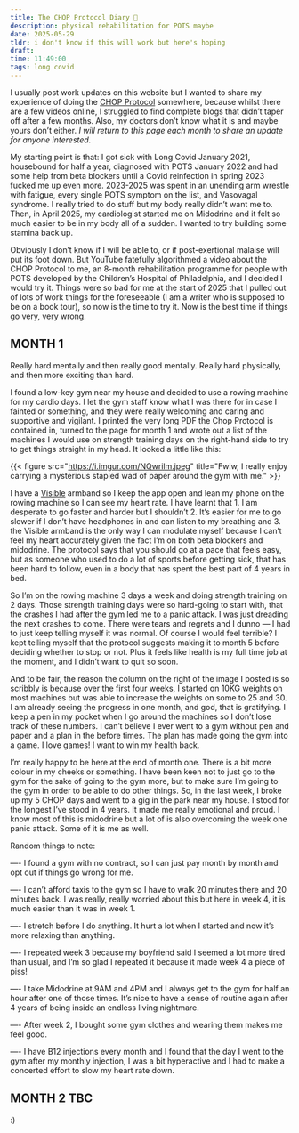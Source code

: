 ```yaml
---
title: The CHOP Protocol Diary 🩻
description: physical rehabilitation for POTS maybe 
date: 2025-05-29
tldr: i don't know if this will work but here's hoping
draft: 
time: 11:49:00
tags: long covid
---
```



I usually post work updates on this website but I wanted to share my experience of doing the [CHOP Protocol](https://www.dysautonomiainternational.org/pdf/CHOP_Modified_Dallas_POTS_Exercise_Program.pdf) somewhere, because whilst there are a few videos online, I struggled to find complete blogs that didn’t taper off after a few months. Also, my doctors don’t know what it is and maybe yours don’t either. _I will return to this page each month to share an update for anyone interested._

My starting point is that: I got sick with Long Covid January 2021, housebound for half a year, diagnosed with POTS January 2022 and had some help from beta blockers until a Covid reinfection in spring 2023 fucked me up even more. 2023-2025 was spent in an unending arm wrestle with fatigue, every single POTS symptom on the list, and Vasovagal syndrome. I really tried to do stuff but my body really didn’t want me to. Then, in April 2025, my cardiologist started me on Midodrine and it felt so much easier to be in my body all of a sudden. I wanted to try building some stamina back up.

Obviously I don’t know if I will be able to, or if post-exertional malaise will put its foot down. But YouTube fatefully algorithmed a video about the CHOP Protocol to me, an 8-month rehabilitation programme for people with POTS developed by the Children’s Hospital of Philadelphia, and I decided I would try it. Things were so bad for me at the start of 2025 that I pulled out of lots of work things for the foreseeable (I am a writer who is supposed to be on a book tour), so now is the time to try it. Now is the best time if things go very, very wrong.


## MONTH 1

Really hard mentally and then really good mentally. Really hard physically, and then more exciting than hard. 

I found a low-key gym near my house and decided to use a rowing machine for my cardio days. I let the gym staff know what I was there for in case I fainted or something, and they were really welcoming and caring and supportive and vigilant. I printed the very long PDF the Chop Protocol is contained in, turned to the page for month 1 and wrote out a list of the machines I would use on strength training days on the right-hand side to try to get things straight in my head. It looked a little like this:

{{< figure src="https://i.imgur.com/NQwrilm.jpeg" title="Fwiw, I really enjoy carrying a mysterious stapled wad of paper around the gym with me." >}}





I have a [Visible](https://join.makevisible.com/7378479ac2dd33) armband so I keep the app open and lean my phone on the rowing machine so I can see my heart rate. I have learnt that 1. I am desperate to go faster and harder but I shouldn’t 2. It’s easier for me to go slower if I don’t have headphones in and can listen to my breathing and 3. the Visible armband is the only way I can modulate myself because I can’t feel my heart accurately given the fact I’m on both beta blockers and midodrine. The protocol says that you should go at a pace that feels easy, but as someone who used to do a lot of sports before getting sick, that has been hard to follow, even in a body that has spent the best part of 4 years in bed. 

So I’m on the rowing machine 3 days a week and doing strength training on 2 days. Those strength training days were so hard-going to start with, that the crashes I had after the gym led me to a panic attack. I was just dreading the next crashes to come. There were tears and regrets and I dunno — I had to just keep telling myself it was normal. Of course I would feel terrible? I kept telling myself that the protocol suggests making it to month 5 before deciding whether to stop or not. Plus it feels like health is my full time job at the moment, and I didn’t want to quit so soon. 

And to be fair, the reason the column on the right of the image I posted is so scribbly is because over the first four weeks, I started on 10KG weights on most machines but was able to increase the weights on some to 25 and 30. I am already seeing the progress in one month, and god, that is gratifying. I keep a pen in my pocket when I go around the machines so I don’t lose track of these numbers. I can’t believe I ever went to a gym without pen and paper and a plan in the before times. The plan has made going the gym into a game. I love games! I want to win my health back.  

I’m really happy to be here at the end of month one. There is a bit more colour in my cheeks or something. I have been keen not to just go to the gym for the sake of going to the gym more, but to make sure I’m going to the gym in order to be able to do other things. So, in the last week, I broke up my 5 CHOP days and went to a gig in the park near my house. I stood for the longest I’ve stood in 4 years. It made me really emotional and proud. I know most of this is midodrine but a lot of is also overcoming the week one panic attack. Some of it is me as well. 

Random things to note:

—- I found a gym with no contract, so I can just pay month by month and opt out if things go wrong for me. 

—- I can’t afford taxis to the gym so I have to walk 20 minutes there and 20 minutes back. I was really, really worried about this but here in week 4, it is much easier than it was in week 1.

—- I stretch before I do anything. It hurt a lot when I started and now it’s more relaxing than anything.

—- I repeated week 3 because my boyfriend said I seemed a lot more tired than usual, and I’m so glad I repeated it because it made week 4 a piece of piss!

—- I take Midodrine at 9AM and 4PM and I always get to the gym for half an hour after one of those times. It’s nice to have a sense of routine again after 4 years of being inside an endless living nightmare. 

—- After week 2, I bought some gym clothes and wearing them makes me feel good.

—- I have B12 injections every month and I found that the day I went to the gym after my monthly injection, I was a bit hyperactive and I had to make a concerted effort to slow my heart rate down. 


## MONTH 2 TBC

:)